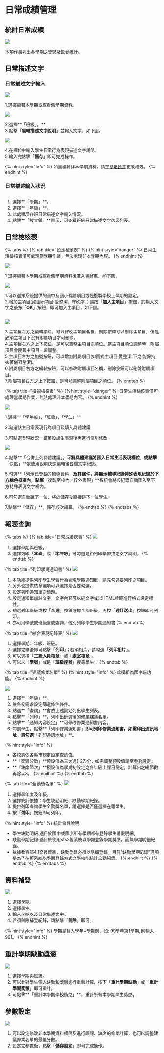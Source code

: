 # 日常成績管理

## 統計日常成績

![](../.gitbook/assets/statistics\_daily\_performance.png)

本項作業列出各學期之獎懲及缺勤統計。

## 日常描述文字

### 日常描述文字輸入

![](../.gitbook/assets/behavior-input1.png)

1.選擇編輯本學期或查看舊學期資料。

![](../.gitbook/assets/behavior-input2.png)

2.選擇**「班級」。**\
3.點擊「**編輯描述文字說明**」並輸入文字，如下圖。

![](../.gitbook/assets/behavior-input3.png)

4.在欄位中輸入學生日常行為表現描述文字說明。\
5.輸入完點擊「**儲存**」即可完成操作。

{% hint style="info" %}
如需編輯非本學期資料，請至[參數設定](ri-chang-cheng-guan-li.md#can-shu-she-ding)更改權限。
{% endhint %}

### 日常描述輸入狀況

<figure><img src="../.gitbook/assets/behavior-input-status.png" alt=""><figcaption></figcaption></figure>

1. 選擇**「學期」**。
2. 選擇**「年級」**。
3. 此處顯示各班日常描述文字輸入情況。
4. 點擊**「放大鏡」**圖示，可查看班級日常描述文字內容列表。

## 日常檢核表

{% tabs %}
{% tab title="設定檢核表" %}
{% hint style="danger" %}
日常生活檢核表僅可處理當學期作業，無法處理非本學期內容。
{% endhint %}

![](../.gitbook/assets/behavior-check-list1.png)

1.選擇編輯本學期或查看舊學期資料後進入編修畫，如下圖。

![](../.gitbook/assets/set\_check-list.png)

1.可以選擇系統提供的國中及國小預設項目或是複製學校上學期的設定。\
2.增加主項目(如圖示項目:愛整潔、守秩序..) 請按「**加入主項目**」按鈕，於輸入文字之後按「**OK**」按鈕，即可加入主項目，如下圖。

&#x20;<img src="../.gitbook/assets/set_check-list3.png" alt="" data-size="original">&#x20;

![](../.gitbook/assets/set\_check-list2.png)

3.主項目右方之編輯按鈕，可以修改主項目名稱，刪除按鈕可以刪除主項目，但是必須主項目下沒有附屬項目才可刪除。\
4.主項目右方之上下按鈕，是可以調整主項目之順位。當主項目順位調整時，附屬項目會隨著主項目一起調整。\
5.主項目右方之加號按鈕，可以增加附屬項目(如圖式主項目 愛整潔 下之 能保持衣著儀容整潔)。\
6.附屬項目右方之編輯按鈕，可以修改附屬項目名稱，刪除按鈕可以刪除附屬項目。\
7.附屬項目右方之上下按鈕，是可以調整附屬項目之順位。
{% endtab %}

{% tab title="檢視檢核表" %}
{% hint style="danger" %}
日常生活檢核表僅可處理當學期作業，無法處理非本學期內容。
{% endhint %}

![](../.gitbook/assets/check-list-record1.png)

1.選擇**「學年度」**、**「班級」**、**「學生」**&#x20;

2.勾選該生日常表現行為項目及填入具體建議

3.可點選表現狀況一鍵預設該生表現後再進行個別修改

![](../.gitbook/assets/check-list-record2.png)

4.點擊**「合併上列具體建議」**，可將具體建議將匯入日常生活表現欄位，或點擊**「快貼」**依使用說明快速編輯後五欄文字紀錄。

5.勾選**「列示已登載的輔導資料」**及其條件，將顯示輔導紀錄特殊表現紀錄於下方綠色框欄內，點擊**「複製至校內／校外表現」**系統會將該紀錄自動匯入至下方特殊表現文字欄內。

6.可勾選自動跳下一位，將於儲存後直接跳下一位學生。

7.點擊**「儲存」**，儲存該次編輯。
{% endtab %}
{% endtabs %}

## 報表查詢

{% tabs %}
{% tab title="日常成績總表" %}
![](../.gitbook/assets/report-search\_daily\_performance\_summary.png)

1. 選擇學期與班級。
2. 選擇列印「**本班**」或「**本年級**」可勾選是否列印學習描述文字說明。
{% endtab %}

{% tab title="列印學期通知書" %}
![](../.gitbook/assets/behavior-semester-report.png)

1. 本功能提供列印學生學習行為表現學期通知單，請先勾選要列印之項目。
2. 另外也提供核章選項可以選擇是否要勾選。
3. 設定列印通知單之標題。
4. 設定通知單加註文字，文字內容可以純文字或以HTML標籤進行格式設定標註。
5. 點選列印班級或按「**全選**」按鈕選擇全部班級，再按「**選好送出**」按鈕即可列印。
6. 亦可用學號或班級座號查詢，個別列印學生學期通知書
{% endtab %}

{% tab title="綜合表現記錄表" %}
![](../.gitbook/assets/report-search\_comprehensive\_performance\_record.png)

1. 選擇學期、年級、班級。
2. 選擇完畢後即可點擊「**列印**」；若須相片，請勾選「**列印相片**」。
3. 可以選擇「**三級人員核章**」或「**處室核章**」。
4. 可以以「**學號**」或是「**班級座號**」搜尋學生。
{% endtab %}

{% tab title="建議修業名單" %}
{% hint style="info" %}
此模組為國中端功能。
{% endhint %}

![](../.gitbook/assets/behavior-new-propose-grade.png)

1. 選擇**「年級」**。
2. 依各校需求設定篩選條件條件。
3. 點選**「查詢」**會依上述設定列出學生列表。
4. 點擊**「列印」**，列印出篩選後的修業建議名單。
5. 點擊**「通知內容設定」**可修改修業通知書內容。
6. 勾選學生，點擊**「列印修業通知書」**即可列印修業通知書。如需印出通訊地址，請勾選**「列印通訊地址」**。

{% hint style="info" %}
* 各校請依各縣市規定設定查詢值。
* **「獎懲分數」**預設值為三大過(-27)分，如需調整預設值請至[參數設定](https://demo.cloudschool.tw/behavior/behavior-params)。
* **「缺席節次」**預設值為學期初設定之各年級上課日設定，計算出之總節數再除以3。
{% endhint %}
{% endtab %}

{% tab title="全勤獎名單" %}
![](../.gitbook/assets/behavior-award.png)

1. 選擇學年度及年級。
2. 選擇統計依據：學生缺勤明細、缺勤學期紀錄。
3. 提供列印查詢學生全勤獎名單，請選擇是否僅選擇在籍學生。
4. 按「**列印**」按鈕即可列印。

{% hint style="info" %}
統計條件說明

* 學生缺勤明細:適用於國中或國小所有學期都有登錄學生請假明細。
* 缺勤學期紀錄:適用於使用sfs3舊系統以學期登錄學期獎懲，而無學期明細紀錄。
* 依據教育部4.1交換標準，缺勤登錄必須以明細登錄。目前"缺勤學期紀錄"選項是為了在舊系統以學期登錄方式之學校能統計全勤紀錄。
{% endhint %}
{% endtab %}
{% endtabs %}

## 資料補登

![](<../.gitbook/assets/transfer\_stud\_data\_make-up (1).png>)

1. 選擇學期。
2. 選擇學生。
3. 輸入學期以及日常描述文字。
4. 若須刪除補登紀錄，請點擊「**刪除**」即可。

{% hint style="info" %}
學期請輸入學年+學期別，如: 99學年第1學期, 則輸入 991。
{% endhint %}

## 重計學期缺勤獎懲

![](../.gitbook/assets/re-cal-award-abs.png)

1. 選擇學期與班級。
2. 可以針對學生個人缺勤和獎懲進行重新計算，按下「**重計學期缺勤**」或「**重計學期獎懲**」即可重計。
3. 可點擊**「重計本學期學校獎懲」**，重計所有本學期學生獎懲。

## 參數設定

![](../.gitbook/assets/behavior-params.png)

1. 可以設定修改非本學期資料權限及進行曠課、缺席的修業計算，也可以調整建議修業名單的最低分數。
2. 設定完參數後，點擊「**儲存設定**」即可完成操作。
